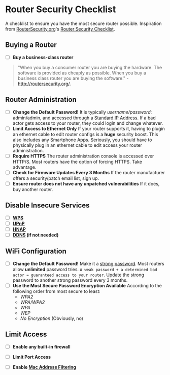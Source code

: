 # Router Security Checklist

A checklist to ensure you have the most secure router possible. Inspiration from [RouterSecurity.org](http://routersecurity.org/)'s [Router Security Checklist](http://routersecurity.org/checklist.php).

## Buying a Router

- [ ] **Buy a business-class router**
> "When you buy a consumer router you are buying the hardware. The software is provided as cheaply as possible. When you buy a business class router you are buying the software." - http://routersecurity.org/. 

## Router Administration 

- [ ] **Change the Default Password!** It is typically *username/password*: admin/admin, and accessed through a [Standard IP Address](http://www.techspot.com/guides/287-default-router-ip-addresses/).  If a bad actor gets access to your router, they could login and change whatever.
- [ ] **Limit Access to Ethernet Only** If your router supports it, having to plugin an ethernet cable to edit router configs is a **huge** security boost. This also includes any Smartphone Apps. Seriously, you should have to physically plug in an ethernet cable to edit access your router administration.
- [ ] **Require HTTPS** The router administration console is accessed over HTTP/S. Most routers have the option of forcing HTTPS. Take advantage.
- [ ] **Check for Firmware Updates Every 3 Months** If the router manufacturer offers a security/patch email list, sign up.
- [ ] **Ensure router does not have any unpatched vulnerabilities** If it does, buy another router.

## Disable Insecure Services

- [ ] **[WPS](https://en.wikipedia.org/wiki/Wi-Fi_Protected_Setup)**
- [ ] **[UPnP](https://en.wikipedia.org/wiki/Universal_Plug_and_Play)**
- [ ] **[HNAP](http://routersecurity.org/hnap.php)**
- [ ] **[DDNS](https://en.wikipedia.org/wiki/Dynamic_DNS) (if not needed)**

## WiFi Configuration

- [ ] **Change the Default Password!** Make it a [strong password](http://passwordsgenerator.net/). Most routers allow **unlimited** password tries. `A weak password + a determined bad actor = guaranteed access to your router`. Update the strong password to another strong password every 3 months.
- [ ] **Use the Most Secure Password Encryption Available** According to the following order from most secure to least:
  - *WPA2*
  - *WPA/WPA2*
  - *WPA*
  - *WEP*
  - *No Encryption* (Obviously, no)
  
## Limit Access

- [ ] **Enable any built-in firewall**
- [ ] **Limit Port Access** 
- [ ] **Enable [Mac Address Filtering](https://en.wikipedia.org/wiki/MAC_filtering)**


